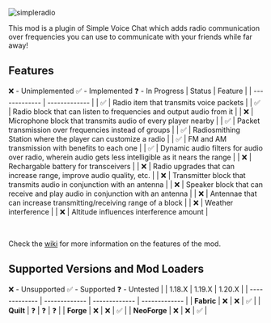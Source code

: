 ![simpleradio](https://github.com/CodinGlitch/SimpleRadio/assets/22829873/30156ede-b1dd-4842-9b26-0f0dfadf9360)

This mod is a plugin of Simple Voice Chat which adds radio communication over frequencies you can use to communicate with your friends while far away!

## Features
❌ - Unimplemented
✅ - Implemented
❓ - In Progress
|    Status     |    Feature    |
| ------------- | ------------- |
| ✅ | Radio item that transmits voice packets |
| ✅ | Radio block that can listen to frequencies and output audio from it |
| ❌ | Microphone block that transmits audio of every player nearby |
| ✅ | Packet transmission over frequencies instead of groups |
| ✅ | Radiosmithing Station where the player can customize a radio |
| ✅ | FM and AM transmission with benefits to each one |
| ✅ | Dynamic audio filters for audio over radio, wherein audio gets less intelligible as it nears the range |
| ❌ | Rechargable battery for transceivers |
| ❌ | Radio upgrades that can increase range, improve audio quality, etc. |
| ❌ | Transmitter block that transmits audio in conjunction with an antenna |
| ❌ | Speaker block that can receive and play audio in conjunction with an antenna |
| ❌ | Antennae that can increase transmitting/receiving range of a block |
| ❌ | Weather interference |
| ❌ | Altitude influences interference amount |

<br>

Check the [wiki](https://github.com/CodinGlitch/SimpleRadio/wiki) for more information on the features of the mod.

## Supported Versions and Mod Loaders
❌ - Unsupported
✅ - Supported
❓ - Untested
|               |     1.18.X    |     1.19.X    |     1.20.X    |
| ------------- | ------------- | ------------- | ------------- |
| **Fabric**   | ❌ | ❌ | ✅ |
| **Quilt**    | ❓ | ❓ | ❓ |
| **Forge**    | ❌ | ❌ | ✅ |
| **NeoForge** | ❌ | ❌ | ✅ |
